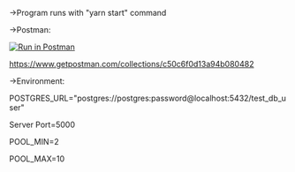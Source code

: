 ->Program runs with "yarn start" command

->Postman:

[![Run in Postman](https://run.pstmn.io/button.svg)](https://app.getpostman.com/run-collection/16814042-39a5cd83-cacd-43ea-a287-606500359c08?action=collection%2Ffork&collection-url=entityId%3D16814042-39a5cd83-cacd-43ea-a287-606500359c08%26entityType%3Dcollection%26workspaceId%3Dd5c2900f-8978-469c-909e-f1ba7c540219)

https://www.getpostman.com/collections/c50c6f0d13a94b080482

->Environment:

POSTGRES_URL="postgres://postgres:password@localhost:5432/test_db_user"

Server Port=5000

POOL_MIN=2

POOL_MAX=10
